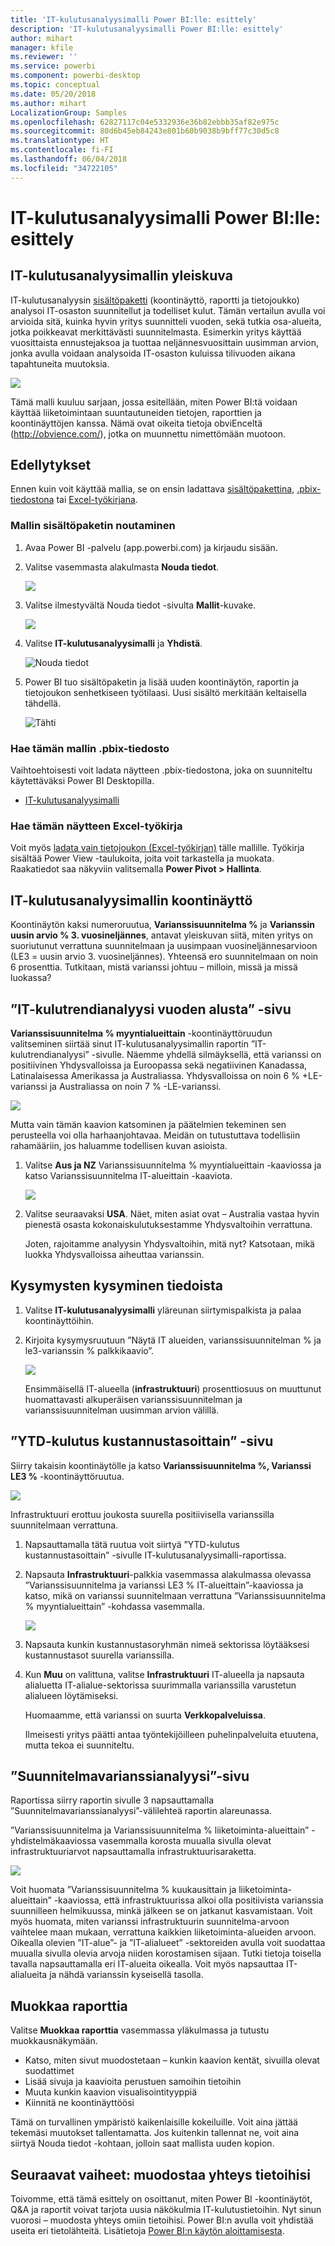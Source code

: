 ```yaml
---
title: 'IT-kulutusanalyysimalli Power BI:lle: esittely'
description: 'IT-kulutusanalyysimalli Power BI:lle: esittely'
author: mihart
manager: kfile
ms.reviewer: ''
ms.service: powerbi
ms.component: powerbi-desktop
ms.topic: conceptual
ms.date: 05/20/2018
ms.author: mihart
LocalizationGroup: Samples
ms.openlocfilehash: 62827117c04e5332936e36b82ebbb35af82e975c
ms.sourcegitcommit: 80d6b45eb84243e801b60b9038b9bff77c30d5c8
ms.translationtype: HT
ms.contentlocale: fi-FI
ms.lasthandoff: 06/04/2018
ms.locfileid: "34722105"
---
```

# <a name="it-spend-analysis-sample-for-power-bi-take-a-tour"></a>IT-kulutusanalyysimalli Power BI:lle: esittely

## <a name="overview-of-the-it-spend-analysis-sample"></a>IT-kulutusanalyysimallin yleiskuva
IT-kulutusanalyysin [sisältöpaketti](service-organizational-content-pack-introduction.md) (koontinäyttö, raportti ja tietojoukko) analysoi IT-osaston suunnitellut ja todelliset kulut. Tämän vertailun avulla voi arvioida sitä, kuinka hyvin yritys suunnitteli vuoden, sekä tutkia osa-alueita, jotka poikkeavat merkittävästi suunnitelmasta. Esimerkin yritys käyttää vuosittaista ennustejaksoa ja tuottaa neljännesvuosittain uusimman arvion, jonka avulla voidaan analysoida IT-osaston kuluissa tilivuoden aikana tapahtuneita muutoksia.

![](media/sample-it-spend/it1.png)

Tämä malli kuuluu sarjaan, jossa esitellään, miten Power BI:tä voidaan käyttää liiketoimintaan suuntautuneiden tietojen, raporttien ja koontinäyttöjen kanssa. Nämä ovat oikeita tietoja obviEnceltä (<http://obvience.com/>), jotka on muunnettu nimettömään muotoon.

## <a name="prerequisites"></a>Edellytykset

 Ennen kuin voit käyttää mallia, se on ensin ladattava [sisältöpakettina](https://docs.microsoft.com/power-bi/sample-it-spend#get-the-content-pack-for-this-sample), [.pbix-tiedostona](http://download.microsoft.com/download/E/9/8/E98CEB6D-CEBB-41CF-BA2B-1A1D61B27D87/IT-Spend-Analysis-Sample-PBIX.pbix) tai [Excel-työkirjana](http://go.microsoft.com/fwlink/?LinkId=529783).

### <a name="get-the-content-pack-for-this-sample"></a>Mallin sisältöpaketin noutaminen

1. Avaa Power BI -palvelu (app.powerbi.com) ja kirjaudu sisään.
2. Valitse vasemmasta alakulmasta **Nouda tiedot**.
   
    ![](media/sample-datasets/power-bi-get-data.png)
3. Valitse ilmestyvältä Nouda tiedot -sivulta **Mallit**-kuvake.
   
   ![](media/sample-datasets/power-bi-samples-icon.png)
4. Valitse **IT-kulutusanalyysimalli** ja **Yhdistä**.  
  
   ![Nouda tiedot](media/sample-it-spend/it-connect.png)
   
5. Power BI tuo sisältöpaketin ja lisää uuden koontinäytön, raportin ja tietojoukon senhetkiseen työtilaasi. Uusi sisältö merkitään keltaisella tähdellä. 
   
   ![Tähti](media/sample-it-spend/it-asterisk.png)
  
### <a name="get-the-pbix-file-for-this-sample"></a>Hae tämän mallin .pbix-tiedosto

Vaihtoehtoisesti voit ladata näytteen .pbix-tiedostona, joka on suunniteltu käytettäväksi Power BI Desktopilla. 

 * [IT-kulutusanalyysimalli](http://download.microsoft.com/download/E/9/8/E98CEB6D-CEBB-41CF-BA2B-1A1D61B27D87/IT%20Spend%20Analysis%20Sample%20PBIX.pbix)

### <a name="get-the-excel-workbook-for-this-sample"></a>Hae tämän näytteen Excel-työkirja
Voit myös [ladata vain tietojoukon (Excel-työkirjan)](http://go.microsoft.com/fwlink/?LinkId=529783) tälle mallille. Työkirja sisältää Power View -taulukoita, joita voit tarkastella ja muokata. Raakatiedot saa näkyviin valitsemalla **Power Pivot > Hallinta**.


## <a name="the-it-spend-analysis-sample-dashboard"></a>IT-kulutusanalyysimallin koontinäyttö
Koontinäytön kaksi numeroruutua, **Varianssisuunnitelma %** ja **Varianssin uusin arvio % 3. vuosineljännes**, antavat yleiskuvan siitä, miten yritys on suoriutunut verrattuna suunnitelmaan ja uusimpaan vuosineljännesarvioon (LE3 = uusin arvio 3. vuosineljännes). Yhteensä ero suunnitelmaan on noin 6 prosenttia. Tutkitaan, mistä varianssi johtuu – milloin, missä ja missä luokassa?

## <a name="ytd-it-spend-trend-analysis-page"></a>”IT-kulutrendianalyysi vuoden alusta” -sivu
**Varianssisuunnitelma % myyntialueittain** -koontinäyttöruudun valitseminen siirtää sinut IT-kulutusanalyysimallin raportin ”IT-kulutrendianalyysi” -sivulle. Näemme yhdellä silmäyksellä, että varianssi on positiivinen Yhdysvalloissa ja Euroopassa sekä negatiivinen Kanadassa, Latinalaisessa Amerikassa ja Australiassa. Yhdysvalloissa on noin 6 % +LE-varianssi ja Australiassa on noin 7 % -LE-varianssi.

![](media/sample-it-spend/it2.png)

Mutta vain tämän kaavion katsominen ja päätelmien tekeminen sen perusteella voi olla harhaanjohtavaa. Meidän on tutustuttava todellisiin rahamääriin, jos haluamme todellisen kuvan asioista.

1. Valitse **Aus ja NZ** Varianssisuunnitelma % myyntialueittain -kaaviossa ja katso Varianssisuunnitelma IT-alueittain -kaaviota.

   ![](media/sample-it-spend/it3.png)
2. Valitse seuraavaksi **USA**. Näet, miten asiat ovat – Australia vastaa hyvin pienestä osasta kokonaiskulutuksestamme Yhdysvaltoihin verrattuna.

    Joten, rajoitamme analyysin Yhdysvaltoihin, mitä nyt? Katsotaan, mikä luokka Yhdysvalloissa aiheuttaa varianssin.

## <a name="ask-questions-of-the-data"></a>Kysymysten kysyminen tiedoista
1. Valitse **IT-kulutusanalyysimalli** yläreunan siirtymispalkista ja palaa koontinäyttöihin.
2. Kirjoita kysymysruutuun ”Näytä IT alueiden, varianssisuunnitelman % ja le3-varianssin % palkkikaavio”.

   ![](media/sample-it-spend/it4.png)

   Ensimmäisellä IT-alueella (**infrastruktuuri**) prosenttiosuus on muuttunut huomattavasti alkuperäisen varianssisuunnitelman ja varianssisuunnitelman uusimman arvion välillä.

## <a name="ytd-spend-by-cost-elements-page"></a>”YTD-kulutus kustannustasoittain” -sivu
Siirry takaisin koontinäytölle ja katso **Varianssisuunnitelma %, Varianssi LE3 %** -koontinäyttöruutua.

![](media/sample-it-spend/it5.png)

Infrastruktuuri erottuu joukosta suurella positiivisella varianssilla suunnitelmaan verrattuna.

1. Napsauttamalla tätä ruutua voit siirtyä ”YTD-kulutus kustannustasoittain” -sivulle IT-kulutusanalyysimalli-raportissa.
2. Napsauta **Infrastruktuuri**-palkkia vasemmassa alakulmassa olevassa ”Varianssisuunnitelma ja varianssi LE3 % IT-alueittain”-kaaviossa ja katso, mikä on varianssi suunnitelmaan verrattuna ”Varianssisuunnitelma % myyntialueittain” -kohdassa vasemmalla.

    ![](media/sample-it-spend/it6.png)
3. Napsauta kunkin kustannustasoryhmän nimeä sektorissa löytääksesi kustannustasot suurella varianssilla.
4. Kun **Muu** on valittuna, valitse **Infrastruktuuri** IT-alueella ja napsauta alialuetta IT-alialue-sektorissa suurimmalla varianssilla varustetun alialueen löytämiseksi.  

   Huomaamme, että varianssi on suurta **Verkkopalveluissa**.

   Ilmeisesti yritys päätti antaa työntekijöilleen puhelinpalveluita etuutena, mutta tekoa ei suunniteltu.

## <a name="plan-variance-analysis-page"></a>”Suunnitelmavarianssianalyysi”-sivu
Raportissa siirry raportin sivulle 3 napsauttamalla ”Suunnitelmavarianssianalyysi”-välilehteä raportin alareunassa.

”Varianssisuunnitelma ja Varianssisuunnitelma % liiketoiminta-alueittain” -yhdistelmäkaaviossa vasemmalla korosta muualla sivulla olevat infrastruktuuriarvot napsauttamalla infrastruktuurisaraketta.

![](media/sample-it-spend/it7.png)

Voit huomata ”Varianssisuunnitelma % kuukausittain ja liiketoiminta-alueittain” -kaaviossa, että infrastruktuurissa alkoi olla positiivista varianssia suunnilleen helmikuussa, minkä jälkeen se on jatkanut kasvamistaan. Voit myös huomata, miten varianssi infrastruktuurin suunnitelma-arvoon vaihtelee maan mukaan, verrattuna kaikkien liiketoiminta-alueiden arvoon. Oikealla olevien ”IT-alue”- ja ”IT-alialueet” -sektoreiden avulla voit suodattaa muualla sivulla olevia arvoja niiden korostamisen sijaan. Tutki tietoja toisella tavalla napsauttamalla eri IT-alueita oikealla. Voit myös napsauttaa IT-alialueita ja nähdä varianssin kyseisellä tasolla.

## <a name="edit-the-report"></a>Muokkaa raporttia
Valitse **Muokkaa raporttia** vasemmassa yläkulmassa ja tutustu muokkausnäkymään.

* Katso, miten sivut muodostetaan – kunkin kaavion kentät, sivuilla olevat suodattimet
* Lisää sivuja ja kaavioita perustuen samoihin tietoihin
* Muuta kunkin kaavion visualisointityyppiä
* Kiinnitä ne koontinäyttöösi

Tämä on turvallinen ympäristö kaikenlaisille kokeiluille. Voit aina jättää tekemäsi muutokset tallentamatta. Jos kuitenkin tallennat ne, voit aina siirtyä Nouda tiedot -kohtaan, jolloin saat mallista uuden kopion.

## <a name="next-steps-connect-to-your-data"></a>Seuraavat vaiheet: muodostaa yhteys tietoihisi
Toivomme, että tämä esittely on osoittanut, miten Power BI -koontinäytöt, Q&A ja raportit voivat tarjota uusia näkökulmia IT-kulutustietoihin. Nyt sinun vuorosi – muodosta yhteys omiin tietoihisi. Power BI:n avulla voit yhdistää useita eri tietolähteitä. Lisätietoja [Power BI:n käytön aloittamisesta](service-get-started.md).
